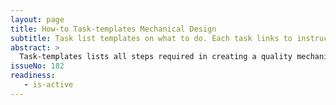 ```yaml
---
layout: page
title: How-to Task-templates Mechanical Design
subtitle: Task list templates on what to do. Each task links to instructions on how to do it.
abstract: >
  Task-templates lists all steps required in creating a quality mechanical designs fit to go to production. They are placed in the top comment of an issue, giving an overview on what needs to be done. By ticking every comleted tasks it is obvious to identify incompleted tasks. This is especially useful when working in a team. In case you do not know how to complete a task you can click its link which opens the detailed work instructions. 
issueNo: 182
readiness:
   - is-active
---
```

